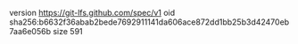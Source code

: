 version https://git-lfs.github.com/spec/v1
oid sha256:b6632f36abab2bede7692911141da606ace872dd1bb25b3d42470eb7aa6e056b
size 591
